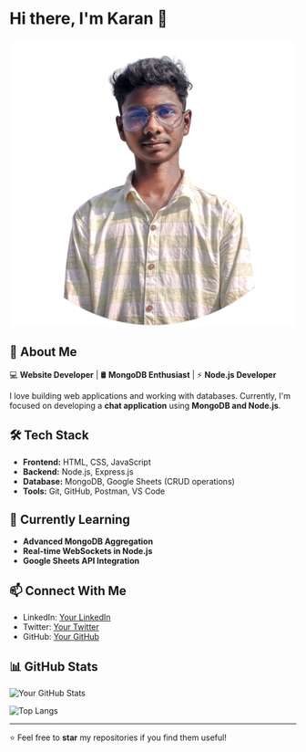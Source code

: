 # Hi there, I'm Karan 👋

![Profile Banner](https://github.com/karan-k-code/karan-k-code/blob/main/karan.png)

## 🚀 About Me

💻 **Website Developer** | 🛢 **MongoDB Enthusiast** | ⚡ **Node.js Developer**  

I love building web applications and working with databases. Currently, I'm focused on developing a **chat application** using **MongoDB and Node.js**.

## 🛠️ Tech Stack

- **Frontend:** HTML, CSS, JavaScript
- **Backend:** Node.js, Express.js
- **Database:** MongoDB, Google Sheets (CRUD operations)
- **Tools:** Git, GitHub, Postman, VS Code

## 🌱 Currently Learning

- **Advanced MongoDB Aggregation**
- **Real-time WebSockets in Node.js**
- **Google Sheets API Integration**

## 📫 Connect With Me

- LinkedIn: [Your LinkedIn](https://linkedin.com/in/karan-kumar-306a27273)
- Twitter: [Your Twitter](https://twitter.com/karan_k_code)
- GitHub: [Your GitHub](https://github.com/karan-k-code)

## 📊 GitHub Stats

![Your GitHub Stats](https://github-readme-stats.vercel.app/api?username=karan-k-code&show_icons=true&theme=radical)

![Top Langs](https://github-readme-stats.vercel.app/api/top-langs/?username=karan-k-code&layout=compact&theme=radical)

---

⭐️ Feel free to **star** my repositories if you find them useful!


